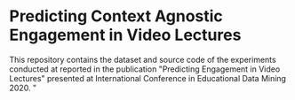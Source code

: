 # Predicting Context Agnostic Engagement in Video Lectures

This repository contains the dataset and source code of the experiments conducted at reported in the publication "Predicting Engagement in Video Lectures" presented at International Conference in Educational Data Mining 2020. "

